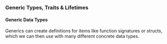 ### Generic Types, Traits & Lifetimes
#### Generic Data Types
Generics can create definitions for items like function signatures or structs, which we can then use with many different concrete data types.